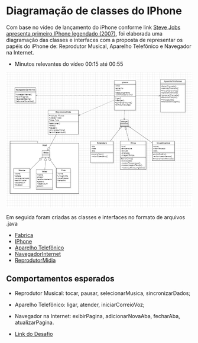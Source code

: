 # Diagramação de classes do IPhone

Com base no vídeo de lançamento do iPhone conforme link [Steve Jobs apresenta primeiro IPhone legendado (2007)](https://www.youtube.com/watch?v=9ou608QQRq8&ab_channel=TuchilaRino), foi elaborada uma diagramação das classes e interfaces com a proposta de representar os papéis do iPhone de: Reprodutor Musical, Aparelho Telefônico e Navegador na Internet.

- Minutos relevantes do vídeo 00:15 até 00:55

![Demo do diagrama](diagrama-de-classe.png)

Em seguida foram criadas as classes e interfaces no formato de arquivos .java

- [Fabrica](src/estabelecimento/Fabrica.java)
- [IPhone](src/equipamento/Iphone.java)
- [Aparelho Telefônico](src/equipamento/AparelhoTelefonico.java)
- [NavegadorInternet](src/estabelecimento/NavegadorInternet.java)
- [ReprodutorMidia](src/equipamento/ReprodutorMidia.java)


## Comportamentos esperados

- Reprodutor Musical: tocar, pausar, selecionarMusica, sincronizarDados;

- Aparelho Telefônico: ligar, atender, iniciarCorreioVoz;

- Navegador na Internet: exibirPagina, adicionarNovaAba, fecharAba, atualizarPagina.

- [Link do Desafio](https://github.com/digitalinnovationone/trilha-java-basico/tree/main/desafios/poo#comportamentos-esperados)
